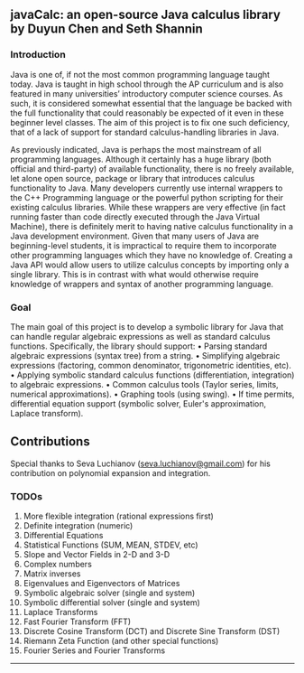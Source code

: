## javaCalc: an open-source Java calculus library by Duyun Chen and Seth Shannin ##


### Introduction ###
Java is one of, if not the most common programming language taught today. Java is taught in high school through the AP curriculum and is also featured in many universities’ introductory computer science courses. As such, it is considered somewhat essential that the language be backed with the full functionality that could reasonably be expected of it even in these beginner level classes. The aim of this project is to fix one such deficiency, that of a lack of support for standard calculus-handling libraries in Java.

As previously indicated, Java is perhaps the most mainstream of all programming languages. Although it certainly has a huge library (both official and third-party) of available functionality, there is no freely available, let alone open source, package or library that introduces calculus functionality to Java.
Many developers currently use internal wrappers to the C++ Programming language or the powerful python scripting for their existing calculus libraries. While these wrappers are very effective (in fact running faster than code directly executed through the Java Virtual Machine), there is definitely merit to having native calculus functionality in a Java development environment. Given that many users of Java are beginning-level students, it is impractical to require them to incorporate other programming languages which they have no knowledge of.
Creating a Java API would allow users to utilize calculus concepts by importing only a single library. This is in contrast with what would otherwise require knowledge of wrappers and syntax of another programming language.

### Goal ###
The main goal of this project is to develop a symbolic library for Java that can handle regular algebraic expressions as well as standard calculus functions.  Specifically, the library should support:
•	Parsing standard algebraic expressions (syntax tree) from a string.
•	Simplifying algebraic expressions (factoring, common denominator, trigonometric identities, etc).
•	Applying symbolic standard calculus functions (differentiation, integration) to algebraic expressions.
•	Common calculus tools (Taylor series, limits, numerical approximations).
•	Graphing tools (using swing).
•	If time permits, differential equation support (symbolic solver, Euler's approximation, Laplace transform).

## Contributions ##
Special thanks to Seva Luchianov (seva.luchianov@gmail.com) for his contribution on polynomial expansion and integration.

### TODOs ###
  1. More flexible integration (rational expressions first)
  1. Definite integration (numeric)
  1. Differential Equations
  1. Statistical Functions (SUM, MEAN, STDEV, etc)
  1. Slope and Vector Fields in 2-D and 3-D
  1. Complex numbers
  1. Matrix inverses
  1. Eigenvalues and Eigenvectors of Matrices
  1. Symbolic algebraic solver (single and system)
  1. Symbolic differential solver (single and system)
  1. Laplace Transforms
  1. Fast Fourier Transform (FFT)
  1. Discrete Cosine Transform (DCT) and Discrete Sine Transform (DST)
  1. Riemann Zeta Function (and other special functions)
  1. Fourier Series and Fourier Transforms

---
